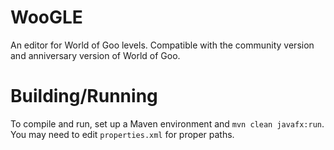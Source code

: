 # WooGLE
An editor for World of Goo levels. Compatible with the community version and anniversary version of World of Goo.

# Building/Running
To compile and run, set up a Maven environment and `mvn clean javafx:run`. You may need to edit `properties.xml` for proper paths.
